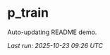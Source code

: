 # p_train

Auto-updating README demo.

<!--START_SECTION:status-->
_Last run: 2025-10-23 09:26 UTC_
<!--END_SECTION:status-->





















































































































































































































































































































































































































































































































































































































































































































































































































































































































































































































































































































































































































































































































































































































